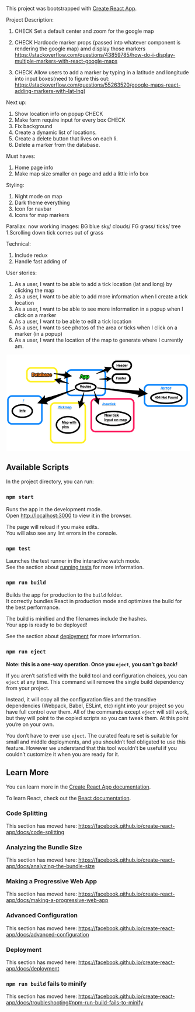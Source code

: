 This project was bootstrapped with [Create React App](https://github.com/facebook/create-react-app).

Project Description:

1. CHECK Set a default center and zoom for the google map

2. CHECK Hardcode marker props (passed into whatever component is rendering the google map) amd display those markers
   https://stackoverflow.com/questions/43859785/how-do-i-display-multiple-markers-with-react-google-maps

3. CHECK Allow users to add a marker by typing in a latitude and longitude into input boxes(need to figure this out: https://stackoverflow.com/questions/55263520/google-maps-react-adding-markers-with-lat-lng)

Next up:

1. Show location info on popup CHECK
2. Make form require input for every box CHECK
3. Fix background
4. Create a dynamic list of locations.
5. Create a delete button that lives on each li.
6. Delete a marker from the database.

Must haves:

1. Home page info
2. Make map size smaller on page and add a little info box

Styling:

1. Night mode on map
2. Dark theme everything
3. Icon for navbar
4. Icons for map markers

Parallax: now working
images:
BG blue sky/ clouds/ FG grass/ ticks/ tree
1.Scrolling down tick comes out of grass

Technical:

1. Include redux
2. Handle fast adding of

User stories:

1. As a user, I want to be able to add a tick location (lat and long) by clicking the map
2. As a user, I want to be able to add more information when I create a tick location
3. As a user, I want to be able to see more information in a popup when I click on a marker
4. As a user, I want to be able to edit a tick location
5. As a user, I want to see photos of the area or ticks when I click on a marker (in a popup)
6. As a user, I want the location of the map to generate where I currently am.

![routes](/src/Routes.png)

## Available Scripts

In the project directory, you can run:

### `npm start`

Runs the app in the development mode.<br>
Open [http://localhost:3000](http://localhost:3000) to view it in the browser.

The page will reload if you make edits.<br>
You will also see any lint errors in the console.

### `npm test`

Launches the test runner in the interactive watch mode.<br>
See the section about [running tests](https://facebook.github.io/create-react-app/docs/running-tests) for more information.

### `npm run build`

Builds the app for production to the `build` folder.<br>
It correctly bundles React in production mode and optimizes the build for the best performance.

The build is minified and the filenames include the hashes.<br>
Your app is ready to be deployed!

See the section about [deployment](https://facebook.github.io/create-react-app/docs/deployment) for more information.

### `npm run eject`

**Note: this is a one-way operation. Once you `eject`, you can’t go back!**

If you aren’t satisfied with the build tool and configuration choices, you can `eject` at any time. This command will remove the single build dependency from your project.

Instead, it will copy all the configuration files and the transitive dependencies (Webpack, Babel, ESLint, etc) right into your project so you have full control over them. All of the commands except `eject` will still work, but they will point to the copied scripts so you can tweak them. At this point you’re on your own.

You don’t have to ever use `eject`. The curated feature set is suitable for small and middle deployments, and you shouldn’t feel obligated to use this feature. However we understand that this tool wouldn’t be useful if you couldn’t customize it when you are ready for it.

## Learn More

You can learn more in the [Create React App documentation](https://facebook.github.io/create-react-app/docs/getting-started).

To learn React, check out the [React documentation](https://reactjs.org/).

### Code Splitting

This section has moved here: https://facebook.github.io/create-react-app/docs/code-splitting

### Analyzing the Bundle Size

This section has moved here: https://facebook.github.io/create-react-app/docs/analyzing-the-bundle-size

### Making a Progressive Web App

This section has moved here: https://facebook.github.io/create-react-app/docs/making-a-progressive-web-app

### Advanced Configuration

This section has moved here: https://facebook.github.io/create-react-app/docs/advanced-configuration

### Deployment

This section has moved here: https://facebook.github.io/create-react-app/docs/deployment

### `npm run build` fails to minify

This section has moved here: https://facebook.github.io/create-react-app/docs/troubleshooting#npm-run-build-fails-to-minify
